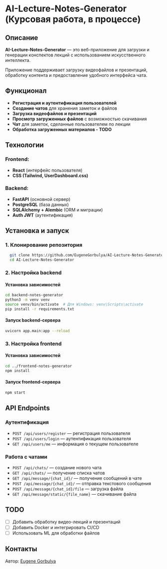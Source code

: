 # AI-Lecture-Notes-Generator (Курсовая работа, в процессе)

## Описание
**AI-Lecture-Notes-Generator** — это веб-приложение для загрузки и генерации конспектов лекций с использованием искусственного интеллекта.

Приложение поддерживает загрузку видеофайлов и презентаций, обработку контента и предоставление удобного интерфейса чата.

## Функционал
- **Регистрация и аутентификация пользователей**
- **Создание чатов** для хранения заметок и файлов
- **Загрузка видеофайлов и презентаций**
- **Просмотр загруженных файлов** с возможностью скачивания
- **Чат** для заметок, сделанные пользователем по лекции
- **Обработка загруженных материалов - TODO**

## Технологии
### Frontend:
- **React** (интерфейс пользователя)
- **CSS (Tailwind, UserDashboard.css)**

### Backend:
- **FastAPI** (основной сервер)
- **PostgreSQL** (база данных)
- **SQLAlchemy + Alembic** (ORM и миграции)
- **Auth JWT** (аутентификация)

## Установка и запуск
### 1. Клонирование репозитория
```bash
  git clone https://github.com/EugeneGorbulya/AI-Lecture-Notes-Generator.git
  cd AI-Lecture-Notes-Generator
```

### 2. Настройка backend
#### Установка зависимостей
```bash
cd backend-notes-generator
python3 -m venv venv
source venv/bin/activate  # Для Windows: venv\Scripts\activate
pip install -r requirements.txt
```

#### Запуск backend-сервера
```bash
uvicorn app.main:app --reload
```

### 3. Настройка frontend
#### Установка зависимостей
```bash
cd ../frontend-notes-generator
npm install
```

#### Запуск frontend-сервера
```bash
npm start
```

## API Endpoints
### Аутентификация
- `POST /api/users/register` — регистрация пользователя
- `POST /api/users/login` — аутентификация пользователя
- `GET /api/users/me` — информация о текущем пользователе

### Работа с чатами
- `POST /api/chats/` — создание нового чата
- `GET /api/chats/` — получение списка чатов
- `GET /api/message/{chat_id}/` — получение сообщений в чате
- `POST /api/message/{chat_id}/` — отправка текстового сообщения
- `POST /api/message/{chat_id}/file` — загрузка файла
- `GET /api/message/static/{file_name}` — скачивание файла

## TODO
- [ ] Добавить обработку видео-лекций и презентаций
- [ ] Добавить Docker и интегрировать CI/CD
- [ ] Использовать ML для обработки файлов

## Контакты
Автор: [Eugene Gorbulya](https://github.com/EugeneGorbulya)

